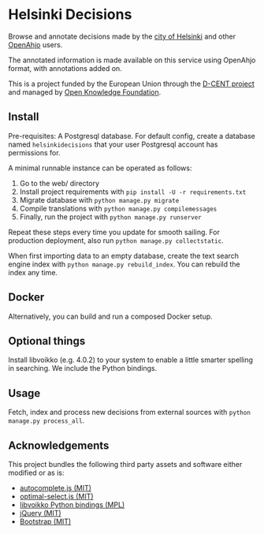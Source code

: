 Helsinki Decisions
==================

Browse and annotate decisions made by the [city of Helsinki](http://www.hri.fi/en/) and other
[OpenAhjo](http://dev.hel.fi/apis/openahjo/) users.

The annotated information is made available on this service using
OpenAhjo format, with annotations added on.

This is a project funded by the European Union through the [D-CENT
project](http://dcentproject.eu) and managed by [Open Knowledge Foundation](http://okfn.org).

Install
-------

Pre-requisites: A Postgresql database. For default config, create a
database named `helsinkidecisions` that your user Postgresql account has
permissions for.

A minimal runnable instance can be operated as follows:

1. Go to the web/ directory
2. Install project requirements with `pip install -U -r requirements.txt`
3. Migrate database with `python manage.py migrate`
4. Compile translations with `python manage.py compilemessages`
5. Finally, run the project with `python manage.py runserver`

Repeat these steps every time you update for smooth sailing. For
production deployment, also run `python manage.py collectstatic`.

When first importing data to an empty database, create the text search
engine index with `python manage.py rebuild_index`. You can rebuild
the index any time.

Docker
------

Alternatively, you can build and run a composed Docker setup.

Optional things
---------------

Install libvoikko (e.g. 4.0.2) to your system to enable a little
smarter spelling in searching. We include the Python bindings.

Usage
-----

Fetch, index and process new decisions from external sources with
`python manage.py process_all`.

Acknowledgements
----------------

This project bundles the following third party assets and software
either modified or as is:

* [autocomplete.js (MIT)](https://github.com/autocompletejs/autocomplete.js)
* [optimal-select.js (MIT)](https://github.com/Autarc/optimal-select)
* [libvoikko Python bindings (MPL)](https://github.com/voikko/corevoikko)
* [jQuery (MIT)](https://github.com/jquery/jquery)
* [Bootstrap (MIT)](https://github.com/twbs/bootstrap)
